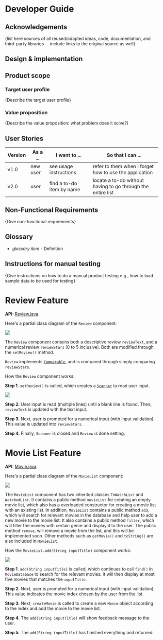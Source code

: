 # Developer Guide

## Acknowledgements

{list here sources of all reused/adapted ideas, code, documentation, and third-party libraries -- include links to the original source as well}

## Design & implementation

## Product scope
### Target user profile

{Describe the target user profile}

### Value proposition

{Describe the value proposition: what problem does it solve?}

## User Stories

|Version| As a ... | I want to ... | So that I can ...|
|--------|----------|---------------|------------------|
|v1.0|new user|see usage instructions|refer to them when I forget how to use the application|
|v2.0|user|find a to-do item by name|locate a to-do without having to go through the entire list|

## Non-Functional Requirements

{Give non-functional requirements}

## Glossary

* *glossary item* - Definition

## Instructions for manual testing

{Give instructions on how to do a manual product testing e.g., how to load sample data to be used for testing}


<!-- Zhan hong working on this section-->
# Review Feature
**API:** [Review.java](https://github.com/AY2223S2-CS2113-W12-4/tp/blob/master/src/main/java/Review.java)

Here's a partial class diagram of the `Review` component:

![](/PUMLFiles/Review/review1.png)

The `Review` component contains both a descriptive review `reviewText`,
and a numerical review `reviewStars` (0 to 5 inclusive). Both are modified through the
`setReview()` method.

`Review` implements [`Comparable`](https://docs.oracle.com/javase/8/docs/api/java/lang/Comparable.html), and is compared
through simply comparing `reviewStars`.

How the `Review` component works:

**Step 1.** `setReview()` is called, which creates a [`Scanner`](https://docs.oracle.com/javase/7/docs/api/java/util/Scanner.html)
to read user input.

![](/PUMLFiles/Review/review2.png)

**Step 2.** User input is read (multiple lines) until a blank line is found.
Then, `reviewText` is updated with the text input.

**Step 3.** Next, user is prompted for a numerical input (with input validation).
This value is updated into `reviewStars`.

**Step 4.** Finally, `Scanner` is closed and `Review` is done setting.

# Movie List Feature
**API:** [Movie.java](https://github.com/AY2223S2-CS2113-W12-4/tp/blob/master/src/main/java/MovieList.java)

Here's a partial class diagram of the `MovieList` component:

![](/PUMLFiles/MovieList/movielist1.png)

The `MovieList` component has two inherited classes `ToWatchList` and `WatchedList`. It contains a public method `movieList` for creating an empty movie list,
which also has a overloaded constructor for creating a movie list with an existing list.
In addition, `MovieList` contains a public method `add`, which will search for relevant movies in the database
and help user to add a new movie to the movie list. It also contains a public method `filter`, 
which will filter the movies with certain genre and display it to the user. The public method `remove`, will remove a movie from the list, 
and this will be implemented soon. Other methods such as `getMovie()` and `toString()` are also included in `MovieList`. 


How the `MovieList.add(String inputTitle)` component works:

![](/PUMLFiles/MovieList/movielist2.png)

**Step 1.** `add(String inputTitle)` is called, which continues to call `find()` in `MovieDatabase` to search for the relevant movies.
It will then display at most five movies that matches the `inputTitle`.

**Step 2.** Next, user is prompted for a numerical input (with input validation).
This value indicates the movie index chosen by the user from the list.

**Step 3.** Next, `createMovie` is called to create a new `Movie` object according to the index and add the movie to the movie list.

**Step 4.** The `add(String inputTitle)` will show feedback message to the user.

**Step 5.** The `add(String inputTitle)` has finished everything and returned.


